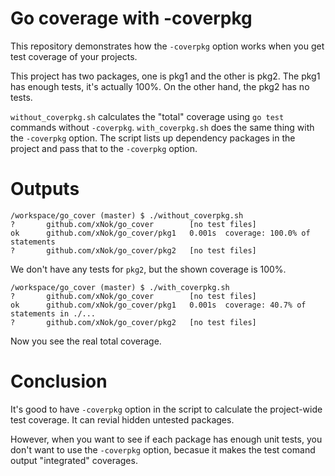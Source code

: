 # Go coverage with -coverpkg

This repository demonstrates how the `-coverpkg` option works when you get test coverage of your projects.

This project has two packages, one is pkg1 and the other is pkg2. The pkg1 has enough tests, it's actually 100%. On the other hand, the pkg2 has no tests.

`without_coverpkg.sh` calculates the "total" coverage using `go test` commands without `-coverpkg`. `with_coverpkg.sh` does the same thing with the `-coverpkg` option. The script lists up dependency packages in the project and pass that to the `-coverpkg` option.

# Outputs

```shell
/workspace/go_cover (master) $ ./without_coverpkg.sh 
?       github.com/xNok/go_cover        [no test files]
ok      github.com/xNok/go_cover/pkg1   0.001s  coverage: 100.0% of statements
?       github.com/xNok/go_cover/pkg2   [no test files]
```

We don't have any tests for `pkg2`, but the shown coverage is 100%.


```shell
/workspace/go_cover (master) $ ./with_coverpkg.sh 
?       github.com/xNok/go_cover        [no test files]
ok      github.com/xNok/go_cover/pkg1   0.001s  coverage: 40.7% of statements in ./...
?       github.com/xNok/go_cover/pkg2   [no test files]
```

Now you see the real total coverage.

# Conclusion

It's good to have `-coverpkg` option in the script to calculate the project-wide test coverage. It can revial hidden untested packages.

However, when you want to see if each package has enough unit tests, you don't want to use the `-coverpkg` option, becasue it makes the test comand output "integrated" coverages.

